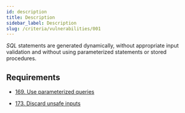 ```yaml
---
id: description
title: Description
sidebar_label: Description
slug: /criteria/vulnerabilities/001
---
```


*SQL* statements are generated dynamically,
without appropriate input validation
and without using parameterized statements
or stored procedures.

## Requirements

- [169. Use parameterized queries](/criteria/requirements/source/169)

- [173. Discard unsafe inputs](/criteria/requirements/source/173)
